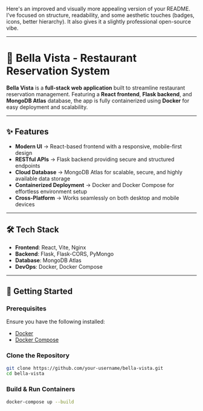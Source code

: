 Here's an improved and visually more appealing version of your README. I’ve focused on structure, readability, and some aesthetic touches (badges, icons, better hierarchy). It also gives it a slightly professional open-source vibe.

---

# 🍷 Bella Vista - Restaurant Reservation System

**Bella Vista** is a **full-stack web application** built to streamline restaurant reservation management.
Featuring a **React frontend**, **Flask backend**, and **MongoDB Atlas** database, the app is fully containerized using **Docker** for easy deployment and scalability.

---

## ✨ Features

* **Modern UI** → React-based frontend with a responsive, mobile-first design
* **RESTful APIs** → Flask backend providing secure and structured endpoints
* **Cloud Database** → MongoDB Atlas for scalable, secure, and highly available data storage
* **Containerized Deployment** → Docker and Docker Compose for effortless environment setup
* **Cross-Platform** → Works seamlessly on both desktop and mobile devices

---

## 🛠 Tech Stack

* **Frontend**: React, Vite, Nginx
* **Backend**: Flask, Flask-CORS, PyMongo
* **Database**: MongoDB Atlas
* **DevOps**: Docker, Docker Compose

---

## 🚀 Getting Started

### **Prerequisites**

Ensure you have the following installed:

* [Docker](https://www.docker.com/)
* [Docker Compose](https://docs.docker.com/compose/)

### **Clone the Repository**

```bash
git clone https://github.com/your-username/bella-vista.git
cd bella-vista
```

### **Build & Run Containers**

```bash
docker-compose up --build
```

